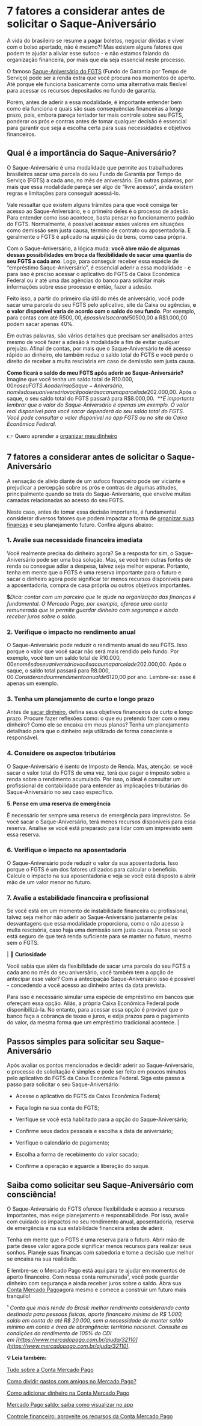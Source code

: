 # 7 fatores a considerar antes de solicitar o Saque-Aniversário

A vida do brasileiro se resume a pagar boletos, negociar dívidas e viver com o bolso apertado, não é mesmo?! Mas existem alguns fatores que podem te ajudar a aliviar esse sufoco - e não estamos falando da organização financeira, por mais que ela seja essencial neste processo.

O famoso [Saque-Aniversário do FGTS](https://meubolso.mercadopago.com.br/saque-aniversario-do-fgts) (Fundo de Garantia por Tempo de Serviço) pode ser a renda extra que você procura nos momentos de aperto. Até porque ele funciona basicamente como uma alternativa mais flexível para acessar os recursos depositados no fundo de garantia.

Porém, antes de aderir a essa modalidade, é importante entender bem como ela funciona e quais são suas consequências financeiras a longo prazo, pois, embora pareça tentador ter mais controle sobre seu FGTS, ponderar os prós e contras antes de tomar qualquer decisão é essencial para garantir que seja a escolha certa para suas necessidades e objetivos financeiros.

## Qual é a importância do Saque-Aniversário?

O Saque-Aniversário é uma modalidade que permite aos trabalhadores brasileiros sacar uma parcela do seu Fundo de Garantia por Tempo de Serviço (FGTS) a cada ano, no mês de aniversário. Em outras palavras, por mais que essa modalidade pareça ser algo de “livre acesso”, ainda existem regras e limitações para conseguir acessá-lo.

Vale ressaltar que existem alguns trâmites para que você consiga ter acesso ao Saque-Aniversário, e o primeiro deles é o processo de adesão. Para entender como isso acontece, basta pensar no funcionamento padrão do FGTS. Normalmente, é possível acessar esses valores em situações como demissão sem justa causa, término de contrato ou aposentadoria. E geralmente o FGTS é aplicado na aquisição de bens, como casa própria.

Com o Saque-Aniversário, a lógica muda: **você abre mão de algumas dessas possibilidades em troca da flexibilidade de sacar uma quantia do seu FGTS a cada ano**. Logo, para conseguir receber essa espécie de “empréstimo Saque-Aniversário”, é essencial aderir a essa modalidade - e para isso é preciso acessar o aplicativo do FGTS da Caixa Econômica Federal ou ir até uma das agências do banco para solicitar mais informações sobre esse processo e então, fazer a adesão.

Feito isso, a partir do primeiro dia útil do mês de aniversário, você pode sacar uma parcela do seu FGTS pelo aplicativo, site da Caixa ou agências, **e o valor disponível varia de acordo com o saldo do seu fundo**. Por exemplo, para contas com até R$500,00, é possível sacar até 50% do saldo, enquanto contas com valores de R$500,00 a R$1.000,00 podem sacar apenas 40%.

Em outras palavras, são vários detalhes que precisam ser analisados antes mesmo de você fazer a adesão à modalidade a fim de evitar qualquer prejuízo. Afinal de contas, por mais que o Saque-Aniversário te dê acesso rápido ao dinheiro, ele também reduz o saldo total do FGTS e você perde o direito de receber a multa rescisória em caso de demissão sem justa causa.

 **Como ficará o saldo do meu FGTS após aderir ao Saque-Aniversário?** Imagine que você tenha um saldo total de R$10.000,00 no seu FGTS. Ao aderir ao Saque-Aniversário, no mês do seu aniversário você poderá sacar uma parcela de 20% do seu saldo, o que equivale a R$2.000,00. Após o saque, o seu saldo total do FGTS passará para R$8.000,00. 
***É importante lembrar que o valor do Saque-Aniversário é apenas um exemplo. O valor real disponível para você sacar dependerá do seu saldo total do FGTS. Você pode consultar o valor disponível no app FGTS ou no site da Caixa Econômica Federal.*

👉 Quero aprender a [organizar meu dinheiro](https://meubolso.mercadopago.com.br/metas-financeiras-com-o-mercado-pago)

## 7 fatores a considerar antes de solicitar o Saque-Aniversário

A sensação de alívio diante de um sufoco financeiro pode ser viciante e prejudicar a percepção sobre os prós e contras de algumas atitudes, principalmente quando se trata do Saque-Aniversário, que envolve muitas camadas relacionadas ao acesso do seu FGTS.

Neste caso, antes de tomar essa decisão importante, é fundamental considerar diversos fatores que podem impactar a forma de [organizar suas finanças](https://meubolso.mercadopago.com.br/conta-mercado-pago-organizar-financas) e seu planejamento futuro. Confira alguns abaixo:

### **1. Avalie sua necessidade financeira imediata**

Você realmente precisa do dinheiro agora? Se a resposta for sim, o Saque-Aniversário pode ser uma boa solução. Mas, se você tem outras fontes de renda ou consegue adiar a despesa, talvez seja melhor esperar. Portanto, tenha em mente que o FGTS é uma reserva importante para o futuro e sacar o dinheiro agora pode significar ter menos recursos disponíveis para a aposentadoria, compra de casa própria ou outros objetivos importantes.

💲*Dica: contar com um parceiro que te ajude na organização das finanças é fundamental. O Mercado Pago, por exemplo, oferece uma conta remunerada que te permite guardar dinheiro com segurança e ainda receber juros sobre o saldo.*

### 2. Verifique o impacto no rendimento anual

O Saque-Aniversário pode reduzir o rendimento anual do seu FGTS. Isso porque o valor que você sacar não será mais rendido pelo fundo. Por exemplo, você tem um saldo total de R$10.000,00 e no mês do seu aniversário você saca uma parcela de 20% do seu saldo, o que equivale a R$2.000,00. Após o saque, o saldo total passará para R$8.000,00. Considerando um rendimento anual de 6% para o FGTS, o valor que você deixará de receber em juros será de R$120,00 por ano. Lembre-se: esse é apenas um exemplo.

### 3. Tenha um planejamento de curto e longo prazo

Antes de [sacar dinheiro](https://meubolso.mercadopago.com.br/sacar-dinheiro-conta-mercado-pago), defina seus objetivos financeiros de curto e longo prazo. Procure fazer reflexões como: o que eu pretendo fazer com o meu dinheiro? Como ele se encaixa em meus planos? Tenha um planejamento detalhado para que o dinheiro seja utilizado de forma consciente e responsável.

### 4. Considere os aspectos tributários

O Saque-Aniversário é isento de Imposto de Renda. Mas, atenção: se você sacar o valor total do FGTS de uma vez, terá que pagar o imposto sobre a renda sobre o rendimento acumulado. Por isso, o ideal é consultar um profissional de contabilidade para entender as implicações tributárias do Saque-Aniversário no seu caso específico.

**5. Pense em uma reserva de emergência**

É necessário ter sempre uma reserva de emergência para imprevistos. Se você sacar o Saque-Aniversário, terá menos recursos disponíveis para essa reserva. Analise se você está preparado para lidar com um imprevisto sem essa reserva.

### 6. Verifique o impacto na aposentadoria

O Saque-Aniversário pode reduzir o valor da sua aposentadoria. Isso porque o FGTS é um dos fatores utilizados para calcular o benefício. Calcule o impacto na sua aposentadoria e veja se você está disposto a abrir mão de um valor menor no futuro.

### 7. Avalie a estabilidade financeira e profissional

Se você está em um momento de instabilidade financeira ou profissional, talvez seja melhor não aderir ao Saque-Aniversário justamente pelas desvantagens que essa modalidade proporciona, como o não acesso à multa rescisória, caso haja uma demissão sem justa causa. Pense se você está seguro de que terá renda suficiente para se manter no futuro, mesmo sem o FGTS.

| 🤔 **Curiosidade**

Você sabia que além da flexibilidade de sacar uma parcela do seu FGTS a cada ano no mês do seu aniversário, você também tem a opção de antecipar esse valor? Com a antecipação Saque-Aniversário isso é possível - concedendo a você acesso ao dinheiro antes da data prevista.

Para isso é necessário simular uma espécie de empréstimo em bancos que ofereçam essa opção. Aliás, a própria Caixa Econômica Federal pode disponibilizá-la. No entanto, para acessar essa opção é provável que o banco faça a cobrança de taxas e juros, e exija prazos para o pagamento do valor, da mesma forma que um empréstimo tradicional acontece. |

## Passos simples para solicitar seu Saque-Aniversário

Após avaliar os pontos mencionados e decidir aderir ao Saque-Aniversário, o processo de solicitação é simples e pode ser feito em poucos minutos pelo aplicativo do FGTS da Caixa Econômica Federal. Siga este passo a passo para solicitar o seu Saque-Aniversário:

- Acesse o aplicativo do FGTS da Caixa Econômica Federal; 

- Faça login na sua conta do FGTS; 

- Verifique se você está habilitado para a opção do Saque-Aniversário; 

- Confirme seus dados pessoais e escolha a data de aniversário;

- Verifique o calendário de pagamento; 

- Escolha a forma de recebimento do valor sacado; 

- Confirme a operação e aguarde a liberação do saque.

## Saiba como solicitar seu Saque-Aniversário com consciência!

O Saque-Aniversário do FGTS oferece flexibilidade e acesso a recursos importantes, mas exige planejamento e responsabilidade. Por isso, avalie com cuidado os impactos no seu rendimento anual, aposentadoria, reserva de emergência e na sua estabilidade financeira antes de aderir.

Tenha em mente que o FGTS é uma reserva para o futuro. Abrir mão de parte desse valor agora pode significar menos recursos para realizar seus sonhos. Planeje suas finanças com sabedoria e tome a decisão que melhor se encaixa na sua realidade.

E lembre-se: o Mercado Pago está aqui para te ajudar em momentos de aperto financeiro. Com nossa conta remunerada¹, você pode guardar dinheiro com segurança e ainda receber juros sobre o saldo. Abra sua [Conta Mercado Pago](https://meubolso.mercadopago.com.br/conta-mercado-pago-corrente-ou-poupanca)agora mesmo e comece a construir um futuro mais tranquilo!

¹ *Conta que mais rende do Brasil: melhor rendimento considerando conta destinada para pessoas físicas, aporte financeiro mínimo de R$ 1.000, saldo em conta de até R$ 20.000, sem a necessidade de manter saldo mínimo em conta e área de abrangência: território nacional. Consulte as condições do rendimento de 105% do CDI em [https://www.mercadopago.com.br/ajuda/32110](https://www.mercadopago.com.br/ajuda/32110).*

**💡 Leia também:**

[Tudo sobre a Conta Mercado Pago](https://meubolso.mercadopago.com.br/tudo-o-que-voce-precisa-saber-sobre-a-conta-mercado-pago)

[Como dividir gastos com amigos no Mercado Pago?](https://meubolso.mercadopago.com.br/dividir-gastos-amigos-mercado-pago)

[Como adicionar dinheiro na Conta Mercado Pago](https://meubolso.mercadopago.com.br/adicionar-dinheiro-conta-mercado-pago)

[Mercado Pago saldo: saiba como visualizar no app](https://meubolso.mercadopago.com.br/mercado-pago-saldo-app)

[Controle financeiro: aproveite os recursos da Conta Mercado Pago](https://meubolso.mercadopago.com.br/recursos-mercado-pago-para-controle-financeiro)